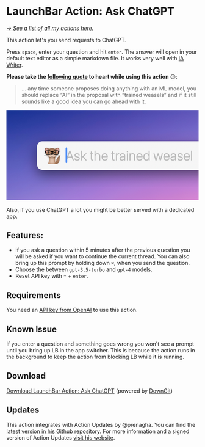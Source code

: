# LaunchBar Action: Ask ChatGPT

*[→ See a list of all my actions here.](https://ptujec.github.io/launchbar)* 

This action let's you send requests to ChatGPT. 

Press `space`, enter your question and hit `enter`. The answer will open in your default text editor as a simple markdown file. It works very well with [iA Writer](https://ia.net/writer). 

**Please take the [following quote](https://mastodon.social/@tess/110105460869464011) to heart while using this action** 😉: 

> … any time someone proposes doing anything with an ML model, you should replace “AI” in the proposal with “trained weasels” and if it still sounds like a good idea you can go ahead with it.

<img src="01.png" width="740"/> 

Also, if you use ChatGPT a lot you might be better served with a dedicated app. 

## Features: 

- If you ask a question within 5 minutes after the previous question you will be asked if you want to continue the current thread. You can also bring up this prompt by holding down `⌘`, when you send the question.
- Choose the between `gpt-3.5-turbo` and `gpt-4` models. 
- Reset API key with  `⌃` + `enter`. 

## Requirements

You need an [API key from OpenAI](https://platform.openai.com/account/api-keys) to use this action. 

## Known Issue

If you enter a question and something goes wrong you won't see a prompt until you bring up LB in the app switcher. This is because the action runs in the background to keep the action from blocking LB while it is running. 

## Download

[Download LaunchBar Action: Ask ChatGPT](https://minhaskamal.github.io/DownGit/#/home?url=https://github.com/Ptujec/LaunchBar/tree/master/Ask-ChatGPT) (powered by [DownGit](https://github.com/MinhasKamal/DownGit))

## Updates

This action integrates with Action Updates by @prenagha. You can find the [latest version in his Github repository](https://github.com/prenagha/launchbar). For more information and a signed version of Action Updates [visit his website](https://renaghan.com/launchbar/action-updates/).